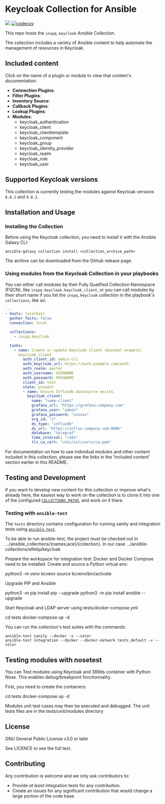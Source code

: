 # Keycloak Collection for Ansible

![](https://github.com/octo-technology/keycloak-collection/workflows/ansible-test/badge.svg?branch=master)
[![codecov](https://codecov.io/gh/octo-technology/keycloak-collection/branch/master/graph/badge.svg)](https://codecov.io/gh/octo-technology/keycloak-collection)

This repo hosts the `inspq.keycloak` Ansible Collection.

The collection includes a variety of Ansible content to help automate the management of resources in Keycloak.

## Included content

Click on the name of a plugin or module to view that content's documentation:

  - **Connection Plugins**:
  - **Filter Plugins**:
  - **Inventory Source**:
  - **Callback Plugins**:
  - **Lookup Plugins**:
  - **Modules**:
    - keycloak_authentication
    - keycloak_client
    - keycloak_clienttemplate
    - keycloak_component
    - keycloak_group
    - keycloak_identity_provider
    - keycloak_realm
    - keycloak_role
    - keycloak_user

## Supported Keycloak versions

This collection is currently testing the modules against Keycloak versions `8.0.2` and `9.0.2`.

## Installation and Usage

### Installing the Collection

Before using the Keycloak collection, you need to install it with the Ansible Galaxy CLI:

    ansible-galaxy collection install <collection_archive_path>

The archive can be downloaded from the Github release page.

### Using modules from the Keycloak Collection in your playbooks

You can either call modules by their Fully Qualified Collection Namespace (FQCN), like `inspq.keycloak.keycloak_client`, or you can call modules by their short name if you list the `inspq.keycloak` collection in the playbook's `collections`, like so:

```yaml
---
- hosts: localhost
  gather_facts: false
  connection: local

  collections:
    - inspq.keycloak

  tasks:
    - name: Create or update Keycloak client (minimal example)
      keycloak_client
        auth_client_id: admin-cli
        auth_keycloak_url: https://auth.example.com/auth
        auth_realm: master
        auth_username: USERNAME
        auth_password: PASSWORD
        client_id: test
        state: present
        - name: Ensure Influxdb datasource exists.
          keycloak_client:
            name: "some-client"
            grafana_url: "https://grafana.company.com"
            grafana_user: "admin"
            grafana_password: "xxxxxx"
            org_id: "1"
            ds_type: "influxdb"
            ds_url: "https://influx.company.com:8086"
            database: "telegraf"
            time_interval: ">10s"
            tls_ca_cert: "/etc/ssl/certs/ca.pem"
```

For documentation on how to use individual modules and other content included in this collection, please see the links in the 'Included content' section earlier in this README.

## Testing and Development

If you want to develop new content for this collection or improve what's already here, the easiest way to work on the collection is to clone it into one of the configured [`COLLECTIONS_PATHS`](https://docs.ansible.com/ansible/latest/reference_appendices/config.html#collections-paths), and work on it there.

### Testing with `ansible-test`

The `tests` directory contains configuration for running sanity and integration tests using [`ansible-test`](https://docs.ansible.com/ansible/latest/dev_guide/testing_integration.html).

To be able to run ansible-test, the project must be checked out in .../ansible_collections/{names;ace}/{colection}. In our case .../ansible-collections/elfelip/keycloak

Prepare the workspace for integration test:
Docker and Docker Compose need to be installed.
Create and source a Python virtual env:

  python3 -m venv kcvenv
  source kcvenv/bin/activate

Upgrade PIP and Ansible

  python3 -m pip install pip --upgrade
  python3 -m pip install ansible --upgrade

Start Keycloak and LDAP server using tests/docker-compose.yml

  cd tests
  docker-compose up -d

You can run the collection's test suites with the commands:

    ansible-test sanity --docker -v --color
    ansible-test integration --docker --docker-network tests_default -v --color

## Testing modules with nosetest

You can Test modules using Keycloak and 389ds container with Python Nose. This enables debug/breakpoint fonctionnality.

First, you need to create the containers:

  cd tests
  docker-compose up -d

Modules unit test cases may then be executed and debugged. The unit tests files are in the tests/unit/modules directory

## License

GNU General Public License v3.0 or later

See LICENCE to see the full text.

## Contributing

Any contribution is welcome and we only ask contributors to:
* Provide *at least* integration tests for any contribution.
* Create an issues for any significant contribution that would change a large portion of the code base.
